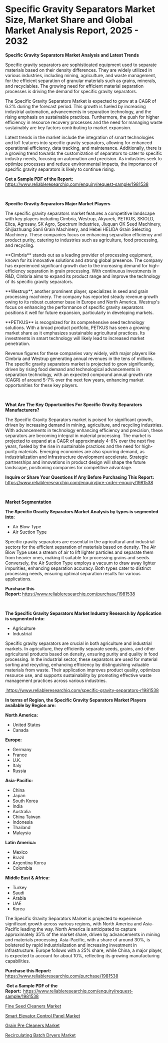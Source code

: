 <p><h1>Specific Gravity Separators Market Size, Market Share and Global Market Analysis Report, 2025 - 2032</h1></p><p><strong>Specific Gravity Separators Market Analysis and Latest Trends</strong></p>
<p><p>Specific gravity separators are sophisticated equipment used to separate materials based on their density differences. They are widely utilized in various industries, including mining, agriculture, and waste management, for the efficient separation of granular materials such as grains, minerals, and recyclables. The growing need for efficient material separation processes is driving the demand for specific gravity separators.</p><p>The Specific Gravity Separators Market is expected to grow at a CAGR of 6.2% during the forecast period. This growth is fueled by increasing industrial automation, advancements in separation technology, and the rising emphasis on sustainable practices. Furthermore, the push for higher efficiency in resource recovery processes and the need for managing waste sustainably are key factors contributing to market expansion.</p><p>Latest trends in the market include the integration of smart technologies and IoT features into specific gravity separators, allowing for enhanced operational efficiency, data tracking, and maintenance. Additionally, there is a growing trend towards the customization of separators to cater to specific industry needs, focusing on automation and precision. As industries seek to optimize processes and reduce environmental impacts, the importance of specific gravity separators is likely to continue rising.</p></p>
<p><strong>Get a Sample PDF of the Report:&nbsp;</strong> <a href="https://www.reliableresearchiq.com/enquiry/request-sample/1981538?utm_campaign=1876&utm_medium=2&utm_source=Github&utm_content=ia&utm_term=02032025&utm_id=specific-gravity-separators">https://www.reliableresearchiq.com/enquiry/request-sample/1981538</a></p>
<p>&nbsp;</p>
<p><strong>Specific Gravity Separators Major Market Players</strong></p>
<p><p>The specific gravity separators market features a competitive landscape with key players including Cimbria, Westrup, Akyurek, PETKUS, SKIOLD, Elica, Agrosaw, SK Agro, Spectrum Industries, Jiuquan OK Seed Machinery, Shijiazhuang Sanli Grain Machinery, and Hebei HELIDA Grain Selecting Machinery. These companies focus on enhancing separation efficiency and product purity, catering to industries such as agriculture, food processing, and recycling.</p><p>**Cimbria** stands out as a leading provider of processing equipment, known for its innovative solutions and strong global presence. The company has experienced significant growth due to the increasing demand for high-efficiency separation in grain processing. With continuous investments in R&D, Cimbria aims to expand its product range and improve the technology of its specific gravity separators.</p><p>**Westrup**, another prominent player, specializes in seed and grain processing machinery. The company has reported steady revenue growth owing to its robust customer base in Europe and North America. Westrup's focus on enhancing the performance of specific gravity separators positions it well for future expansion, particularly in developing markets.</p><p>**PETKUS** is recognized for its comprehensive seed technology solutions. With a broad product portfolio, PETKUS has seen a growing market share as it emphasizes sustainable agricultural practices. Its investments in smart technology will likely lead to increased market penetration.</p><p>Revenue figures for these companies vary widely, with major players like Cimbria and Westrup generating annual revenues in the tens of millions. The specific gravity separators market is projected to grow significantly, driven by rising food demand and technological advancements in separation technology, with an expected compound annual growth rate (CAGR) of around 5-7% over the next few years, enhancing market opportunities for these key players.</p></p>
<p>&nbsp;</p>
<p><strong>What Are The Key Opportunities For Specific Gravity Separators Manufacturers?</strong></p>
<p><p>The Specific Gravity Separators market is poised for significant growth, driven by increasing demand in mining, agriculture, and recycling industries. With advancements in technology enhancing efficiency and precision, these separators are becoming integral in material processing. The market is projected to expand at a CAGR of approximately 4-6% over the next five years, fueled by the rise in sustainable practices and the need for high-purity materials. Emerging economies are also spurring demand, as industrialization and infrastructure development accelerate. Strategic partnerships and innovations in product design will shape the future landscape, positioning companies for competitive advantage.</p></p>
<p><strong>Inquire or Share Your Questions If Any Before Purchasing This Report:</strong> <a href="https://www.reliableresearchiq.com/enquiry/pre-order-enquiry/1981538?utm_campaign=1876&utm_medium=2&utm_source=Github&utm_content=ia&utm_term=02032025&utm_id=specific-gravity-separators">https://www.reliableresearchiq.com/enquiry/pre-order-enquiry/1981538</a></p>
<p>&nbsp;</p>
<p><strong>Market Segmentation</strong></p>
<p><strong>The Specific Gravity Separators Market Analysis by types is segmented into:</strong></p>
<p><ul><li>Air Blow Type</li><li>Air Suction Type</li></ul></p>
<p><p>Specific gravity separators are essential in the agricultural and industrial sectors for the efficient separation of materials based on density. The Air Blow Type uses a stream of air to lift lighter particles and separate them from heavier ones, making it suitable for processing grains and seeds. Conversely, the Air Suction Type employs a vacuum to draw away lighter impurities, enhancing separation accuracy. Both types cater to distinct processing needs, ensuring optimal separation results for various applications.</p></p>
<p><strong>Purchase this Report:&nbsp;</strong><a href="https://www.reliableresearchiq.com/purchase/1981538?utm_campaign=1876&utm_medium=2&utm_source=Github&utm_content=ia&utm_term=02032025&utm_id=specific-gravity-separators">https://www.reliableresearchiq.com/purchase/1981538</a></p>
<p>&nbsp;</p>
<p><strong>The Specific Gravity Separators Market Industry Research by Application is segmented into:</strong></p>
<p><ul><li>Agriculture</li><li>Industrial</li></ul></p>
<p><p>Specific gravity separators are crucial in both agriculture and industrial markets. In agriculture, they efficiently separate seeds, grains, and other agricultural products based on density, ensuring purity and quality in food processing. In the industrial sector, these separators are used for material sorting and recycling, enhancing efficiency by distinguishing valuable materials from waste. Their application improves product quality, optimizes resource use, and supports sustainability by promoting effective waste management practices across various industries.</p></p>
<p><a href="https://www.reliableresearchiq.com/specific-gravity-separators-r1981538?utm_campaign=1876&utm_medium=2&utm_source=Github&utm_content=ia&utm_term=02032025&utm_id=specific-gravity-separators">&nbsp;https://www.reliableresearchiq.com/specific-gravity-separators-r1981538</a></p>
<p><strong>In terms of Region, the Specific Gravity Separators Market Players available by Region are:</strong></p>
<p>
    <p> <strong> North America: </strong>
        <ul>
            <li>United States</li>
            <li>Canada</li>
        </ul>
        </p> 
    <p> <strong> Europe: </strong>
        <ul>
            <li>Germany</li>
            <li>France</li>
            <li>U.K.</li>
            <li>Italy</li>
            <li>Russia</li>
        </ul>
        </p> 
    <p> <strong> Asia-Pacific: </strong>
        <ul>
            <li>China</li>
            <li>Japan</li>
            <li>South Korea</li>
            <li>India</li>
            <li>Australia</li>
            <li>China Taiwan</li>
            <li>Indonesia</li>
            <li>Thailand</li>
            <li>Malaysia</li>
        </ul>
        </p> 
    <p> <strong> Latin America: </strong>
        <ul>
            <li>Mexico</li>
            <li>Brazil</li>
            <li>Argentina Korea</li>
            <li>Colombia</li>
        </ul>
        </p> 
    <p> <strong> Middle East & Africa: </strong>
        <ul>
            <li>Turkey</li>
            <li>Saudi</li>
            <li>Arabia</li>
            <li>UAE</li>
            <li>Korea</li>
        </ul>
    </p>
    </p>
<p><p>The Specific Gravity Separators Market is projected to experience significant growth across various regions, with North America and Asia-Pacific leading the way. North America is anticipated to capture approximately 35% of the market share, driven by advancements in mining and materials processing. Asia-Pacific, with a share of around 30%, is bolstered by rapid industrialization and increasing investment in infrastructure. Europe follows with a 25% share, while China, a major player, is expected to account for about 10%, reflecting its growing manufacturing capabilities.</p></p>
<p><strong>Purchase this Report: </strong><a href="https://www.reliableresearchiq.com/purchase/1981538?utm_campaign=1876&utm_medium=2&utm_source=Github&utm_content=ia&utm_term=02032025&utm_id=specific-gravity-separators">https://www.reliableresearchiq.com/purchase/1981538</a></p>
<p>&nbsp;<strong>Get a Sample PDF of the Report:&nbsp;&nbsp;</strong><a href="https://www.reliableresearchiq.com/enquiry/request-sample/1981538?utm_campaign=1876&utm_medium=2&utm_source=Github&utm_content=ia&utm_term=02032025&utm_id=specific-gravity-separators">https://www.reliableresearchiq.com/enquiry/request-sample/1981538</a></p>
<p><strong></strong></p>
<p><p><a href="https://github.com/bhuraoutenc8/Market-Research-Report-List-1/blob/main/fine-seed-cleaners-market.md?utm_campaign=1876&utm_medium=2&utm_source=Github&utm_content=ia&utm_term=02032025&utm_id=specific-gravity-separators">Fine Seed Cleaners Market</a></p><p><a href="https://github.com/cezilfinerv9/Market-Research-Report-List-1/blob/main/smart-elevator-control-panel-market.md?utm_campaign=1876&utm_medium=2&utm_source=Github&utm_content=ia&utm_term=02032025&utm_id=specific-gravity-separators">Smart Elevator Control Panel Market</a></p><p><a href="https://github.com/tandepinho3p/Market-Research-Report-List-1/blob/main/grain-pre-cleaners-market.md?utm_campaign=1876&utm_medium=2&utm_source=Github&utm_content=ia&utm_term=02032025&utm_id=specific-gravity-separators">Grain Pre Cleaners Market</a></p><p><a href="https://github.com/syskamazucqa/Market-Research-Report-List-1/blob/main/recirculating-batch-dryers-market.md?utm_campaign=1876&utm_medium=2&utm_source=Github&utm_content=ia&utm_term=02032025&utm_id=specific-gravity-separators">Recirculating Batch Dryers Market</a></p></p>